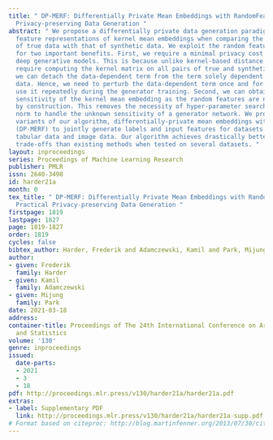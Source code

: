 ```yaml
---
title: " DP-MERF: Differentially Private Mean Embeddings with RandomFeatures for Practical
  Privacy-preserving Data Generation "
abstract: " We propose a differentially private data generation paradigm using random
  feature representations of kernel mean embeddings when comparing the distribution
  of true data with that of synthetic data. We exploit the random feature representations
  for two important benefits. First, we require a minimal privacy cost for training
  deep generative models. This is because unlike kernel-based distance metrics that
  require computing the kernel matrix on all pairs of true and synthetic data points,
  we can detach the data-dependent term from the term solely dependent on synthetic
  data. Hence, we need to perturb the data-dependent term once and for all and then
  use it repeatedly during the generator training. Second, we can obtain an analytic
  sensitivity of the kernel mean embedding as the random features are norm bounded
  by construction. This removes the necessity of hyper-parameter search for a clipping
  norm to handle the unknown sensitivity of a generator network. We provide several
  variants of our algorithm, differentially-private mean embeddings with random features
  (DP-MERF) to jointly generate labels and input features for datasets such as heterogeneous
  tabular data and image data. Our algorithm achieves drastically better privacy-utility
  trade-offs than existing methods when tested on several datasets. "
layout: inproceedings
series: Proceedings of Machine Learning Research
publisher: PMLR
issn: 2640-3498
id: harder21a
month: 0
tex_title: " DP-MERF: Differentially Private Mean Embeddings with RandomFeatures for
  Practical Privacy-preserving Data Generation "
firstpage: 1819
lastpage: 1827
page: 1819-1827
order: 1819
cycles: false
bibtex_author: Harder, Frederik and Adamczewski, Kamil and Park, Mijung
author:
- given: Frederik
  family: Harder
- given: Kamil
  family: Adamczewski
- given: Mijung
  family: Park
date: 2021-03-18
address: 
container-title: Proceedings of The 24th International Conference on Artificial Intelligence
  and Statistics
volume: '130'
genre: inproceedings
issued:
  date-parts:
  - 2021
  - 3
  - 18
pdf: http://proceedings.mlr.press/v130/harder21a/harder21a.pdf
extras:
- label: Supplementary PDF
  link: http://proceedings.mlr.press/v130/harder21a/harder21a-supp.pdf
# Format based on citeproc: http://blog.martinfenner.org/2013/07/30/citeproc-yaml-for-bibliographies/
---
```

